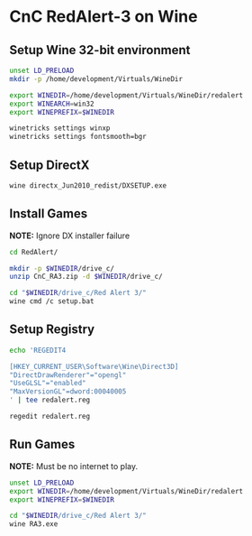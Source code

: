 # CnC RedAlert-3 on Wine

## Setup Wine 32-bit environment

```sh
unset LD_PRELOAD
mkdir -p /home/development/Virtuals/WineDir

export WINEDIR=/home/development/Virtuals/WineDir/redalert
export WINEARCH=win32
export WINEPREFIX=$WINEDIR
```

```sh
winetricks settings winxp
winetricks settings fontsmooth=bgr
```

## Setup DirectX

```sh
wine directx_Jun2010_redist/DXSETUP.exe
```

## Install Games

**NOTE:** Ignore DX installer failure

```sh
cd RedAlert/

mkdir -p $WINEDIR/drive_c/
unzip CnC_RA3.zip -d $WINEDIR/drive_c/

cd "$WINEDIR/drive_c/Red Alert 3/"
wine cmd /c setup.bat
```

## Setup Registry

```sh
echo 'REGEDIT4

[HKEY_CURRENT_USER\Software\Wine\Direct3D]
"DirectDrawRenderer"="opengl"
"UseGLSL"="enabled"
"MaxVersionGL"=dword:00040005
' | tee redalert.reg

regedit redalert.reg
```

## Run Games

**NOTE:** Must be no internet to play.

```sh
unset LD_PRELOAD
export WINEDIR=/home/development/Virtuals/WineDir/redalert
export WINEPREFIX=$WINEDIR

cd "$WINEDIR/drive_c/Red Alert 3/"
wine RA3.exe
```
